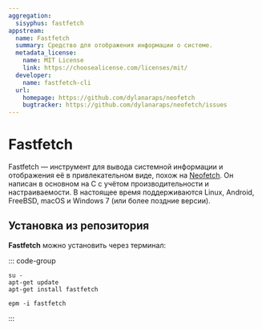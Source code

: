 ```yaml
---
aggregation:
  sisyphus: fastfetch
appstream:
  name: Fastfetch
  summary: Средство для отображения информации о системе.
  metadata_license:
    name: MIT License
    link: https://choosealicense.com/licenses/mit/
  developer:
    name: fastfetch-cli
  url:
    homepage: https://github.com/dylanaraps/neofetch
    bugtracker: https://github.com/dylanaraps/neofetch/issues
---
```


# Fastfetch

Fastfetch — инструмент для вывода системной информации и отображения её в привлекательном виде, похож на [Neofetch](/apps/neofetch/). Он написан в основном на C с учётом производительности и настраиваемости. В настоящее время поддерживаются Linux, Android, FreeBSD, macOS и Windows 7 (или более поздние версии).

## Установка из репозитория

**Fastfetch** можно установить через терминал:

::: code-group

```shell[apt-get]
su -
apt-get update
apt-get install fastfetch
```

```shell[epm]
epm -i fastfetch
```

:::
